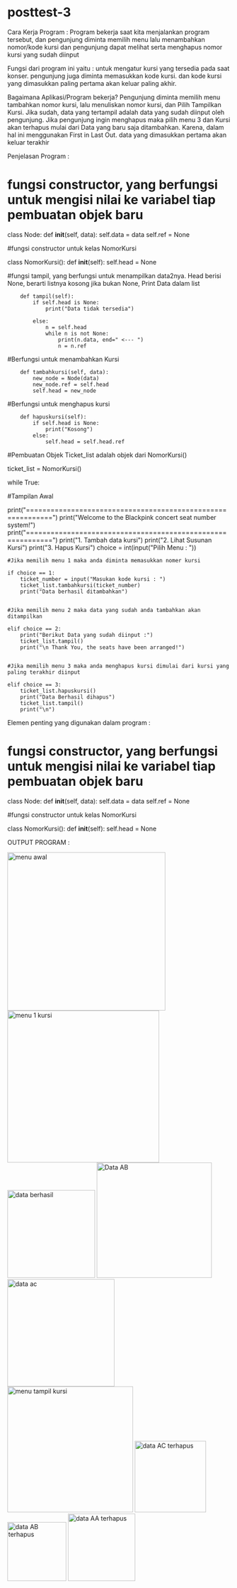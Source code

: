 # posttest-3


Cara Kerja Program : 
Program bekerja saat kita menjalankan program tersebut, dan pengunjung diminta memilih menu lalu menambahkan nomor/kode kursi dan pengunjung dapat melihat serta menghapus nomor kursi yang sudah diinput

Fungsi dari program ini yaitu : 
untuk mengatur kursi yang tersedia pada saat konser. pengunjung juga diminta memasukkan kode kursi. dan kode kursi yang dimasukkan paling pertama akan keluar paling akhir.


Bagaimana Aplikasi/Program bekerja?
Pengunjung diminta memilih menu tambahkan nomor kursi, lalu menuliskan nomor kursi, dan Pilih Tampilkan Kursi. Jika sudah, data yang tertampil adalah data yang sudah diinput oleh pengunjung. Jika pengunjung ingin menghapus maka pilih menu 3 dan Kursi akan terhapus mulai dari Data yang baru saja ditambahkan. Karena, dalam hal ini menggunakan First in Last Out. data yang dimasukkan pertama akan keluar terakhir


Penjelasan Program :
# fungsi constructor, yang berfungsi untuk mengisi nilai ke variabel tiap pembuatan objek baru

class Node:
        def __init__(self, data):
            self.data = data
            self.ref = None

#fungsi constructor untuk kelas NomorKursi

class NomorKursi():
        def __init__(self):
            self.head = None


#fungsi tampil, yang berfungsi untuk menampilkan data2nya.
Head berisi None, berarti listnya kosong
jika bukan None, Print Data dalam list

        def tampil(self):
            if self.head is None:
                print("Data tidak tersedia")

            else:
                n = self.head
                while n is not None:
                    print(n.data, end=" <--- ")
                    n = n.ref

#Berfungsi untuk menambahkan Kursi

        def tambahkursi(self, data):
            new_node = Node(data)
            new_node.ref = self.head
            self.head = new_node

#Berfungsi untuk menghapus kursi

        def hapuskursi(self):
            if self.head is None:
                print("Kosong")
            else:
                self.head = self.head.ref

#Pembuatan Objek
Ticket_list adalah objek dari NomorKursi()

ticket_list = NomorKursi()



while True:

#Tampilan Awal

   print("============================================================")
    print("Welcome to the Blackpink concert seat number system!")
    print("============================================================")
    print("1. Tambah data kursi")
    print("2. Lihat Susunan Kursi")
    print("3. Hapus Kursi")
    choice = int(input("Pilih Menu : "))



    #Jika memilih menu 1 maka anda diminta memasukkan nomer kursi 

    if choice == 1:
        ticket_number = input("Masukan kode kursi : ")
        ticket_list.tambahkursi(ticket_number)
        print("Data berhasil ditambahkan")


    #Jika memilih menu 2 maka data yang sudah anda tambahkan akan ditampilkan  

    elif choice == 2:
        print("Berikut Data yang sudah diinput :")
        ticket_list.tampil()
        print("\n Thank You, the seats have been arranged!")


    #Jika memilih menu 3 maka anda menghapus kursi dimulai dari kursi yang paling terakhir diinput   

    elif choice == 3:
        ticket_list.hapuskursi()
        print("Data Berhasil dihapus")
        ticket_list.tampil()
        print("\n")



Elemen penting yang digunakan dalam program :

# fungsi constructor, yang berfungsi untuk mengisi nilai ke variabel tiap pembuatan objek baru

class Node:
        def __init__(self, data):
            self.data = data
            self.ref = None

#fungsi constructor untuk kelas NomorKursi

class NomorKursi():
        def __init__(self):
            self.head = None





OUTPUT PROGRAM :

<img width="357" alt="menu awal" src="https://user-images.githubusercontent.com/127472591/225962467-909939a3-a821-4013-894c-56f085fc8b0a.png">
<img width="343" alt="menu 1 kursi" src="https://user-images.githubusercontent.com/127472591/225962897-3f233427-e258-4a85-b5ac-06e498d67f5c.png">
<img width="198" alt="data berhasil" src="https://user-images.githubusercontent.com/127472591/225962994-7b51103d-c01c-445c-a88b-b7390451e46e.png">
<img width="260" alt="Data AB" src="https://user-images.githubusercontent.com/127472591/225963073-b1e4f5cc-3bbd-4bfb-9b3c-378a3f2761e1.png">
<img width="242" alt="data ac" src="https://user-images.githubusercontent.com/127472591/225963126-bf68a473-f3e2-4d03-bcd4-f675bc308967.png">
<img width="284" alt="menu tampil kursi" src="https://user-images.githubusercontent.com/127472591/225963189-7e0cecfb-2d03-4da1-b332-5bcc89251015.png">
<img width="161" alt="data AC terhapus" src="https://user-images.githubusercontent.com/127472591/225963313-c81f9ef9-c1c1-44f3-93f2-c8d3b1ef032f.png">
<img width="133" alt="data AB terhapus" src="https://user-images.githubusercontent.com/127472591/225963390-83d59e22-7311-4c79-bc5d-62219c7386e7.png">
<img width="152" alt="data AA terhapus" src="https://user-images.githubusercontent.com/127472591/225963424-c83ea419-9ee2-4a7d-86af-247535b62d1f.png">



